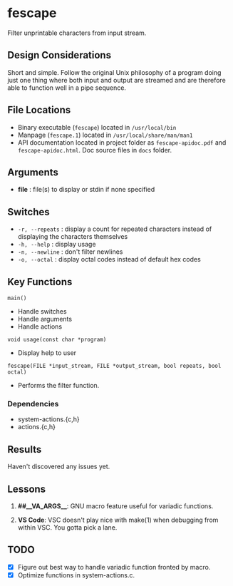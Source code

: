 # fescape

Filter unprintable characters from input stream.

## Design Considerations

Short and simple. Follow the original Unix philosophy of a program doing just one thing where both input and output are streamed and are therefore able to function well in a pipe sequence.

## File Locations

* Binary executable (`fescape`) located in `/usr/local/bin`
* Manpage (`fescape.1`) located in `/usr/local/share/man/man1`
* API documentation located in project folder as `fescape-apidoc.pdf` and `fescape-apidoc.html`. Doc source files in `docs` folder.

## Arguments

* **file** : file(s) to display or stdin if none specified

## Switches

* `-r, --repeats` : display a count for repeated characters instead of displaying the characters themselves
* `-h, --help`    : display usage
* `-n, --newline` : don't filter newlines
* `-o, --octal`   : display octal codes instead of default hex codes

## Key Functions

`main()`

* Handle switches
* Handle arguments
* Handle actions

`void usage(const char *program)`

* Display help to user

`fescape(FILE *input_stream, FILE *output_stream, bool repeats, bool octal)`

* Performs the filter function.

### Dependencies

* system-actions.{c,h}
* actions.{c,h}

## Results

Haven't discovered any issues yet.

## Lessons

1. **##\_\_VA_ARGS__**: GNU macro feature useful for variadic functions.

2. **VS Code**: VSC doesn't play nice with make(1) when debugging from within VSC. You gotta pick a lane.

## TODO

* [x] Figure out best way to handle variadic function fronted by macro.
* [x] Optimize functions in system-actions.c.
